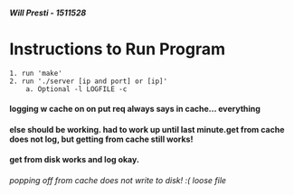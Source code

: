 ##### Will Presti - 1511528
#  Instructions to Run Program 

    1. run 'make'
    2. run './server [ip and port] or [ip]'
        a. Optional -l LOGFILE -c

#### logging w cache on on put req always says in cache... everything
#### else should be working. had to work up until last minute.get from cache does not log, but getting from cache still works!
#### get from disk works and log okay.
###### popping off from cache does not write to disk! :( loose file